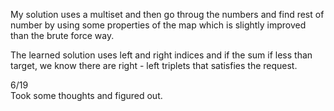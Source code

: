 My solution uses a multiset and then go throug the numbers and find rest of number by using some properties of the map which is slightly improved than the brute force way.

The learned solution uses left and right indices and if the sum if less than target, we know there are right - left triplets that satisfies the request.

6/19\
Took some thoughts and figured out.
